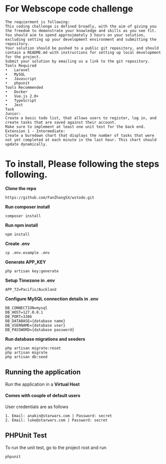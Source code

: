 # For Webscope code challenge
```
The requierment is following:
This coding challenge is defined broadly, with the aim of giving you the freedom to demonstrate your knowledge and skills as you see fit. You should aim to spend approximately 3 hours on your solution, excluding setting up your development environment and submitting the repository.
Your solution should be pushed to a public git repository, and should contain a README.md with instructions for setting up local development for the project.
Submit your solution by emailing us a link to the git repository.
Tools Required
•	Laravel
•	MySQL
•	Javascript
•	phpunit
Tools Recommended
•	Docker
•	Vue.js 2.0+
•	TypeScript
•	Jest
Task
Junior:
Create a basic todo list, that allows users to register, log in, and create tasks that are saved against their account.
Make sure to implement at least one unit test for the back end.
Extension 1 - Intermediate:
Create a burndown chart that displays the number of tasks that were not yet completed at each minute in the last hour. This chart should update dynamically.
```
# To install, Please following the steps following.

**Clone the repo**

```
https://github.com/FanZhangSX/wstodo.git
```

**Run composer install**
```
composer install
```
**Run npm install**
```
npm install
```
**Create .env**
```
cp .env.example .env
```
**Generate APP_KEY**
```
php artisan key:generate
```
**Setup Timezone in .env**
```
APP_TZ=Pacific/Auckland
```

**Configure MySQL connection details in .env**
```
DB_CONNECTION=mysql
DB_HOST=127.0.0.1
DB_PORT=3306
DB_DATABASE={database name}
DB_USERNAME={database user}
DB_PASSWORD={database password}
```
**Run database migrations and seeders**
```
php artisan migrate:reset
php artisan migrate
php artisan db:seed
```
## Running the application
Run the application in a **Virtual Host**

#### Comes with couple of default users
User credentials are as follows
```
1. Email: anakin@starwars.com | Password: secret
2. Email: luke@starwars.com | Password: secret
```
## PHPUnit Test
To run the unit test, go to the project root and run
```
phpunit
```
